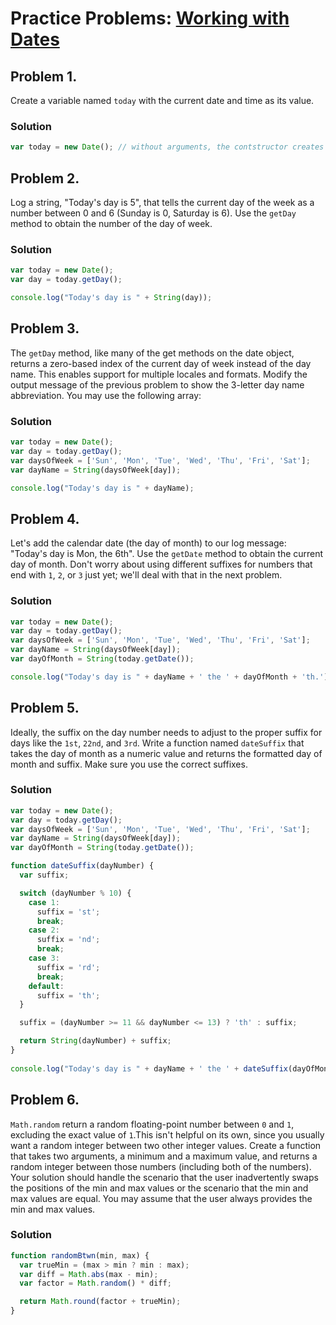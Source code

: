# Practice Problems: [Working with Dates](https://launchschool.com/lessons/0539330a/assignments/ba1faa1f)


## Problem 1.
Create a variable named `today` with the current date and time as its value.

### Solution

```javascript
var today = new Date(); // without arguments, the contstructor creates a `Date` for current date and time
```

## Problem 2.
Log a string, "Today's day is 5", that tells the current day of the week as a number between 0 and 6 (Sunday is 0, Saturday is 6). Use the `getDay` method to obtain the number of the day of week.

### Solution
```javascript
var today = new Date();
var day = today.getDay();

console.log("Today's day is " + String(day));
```

## Problem 3.
The `getDay` method, like many of the get methods on the date object, returns a zero-based index of the current day of week instead of the day name. This enables support for multiple locales and formats. Modify the output message of the previous problem to show the 3-letter day name abbreviation. You may use the following array:


### Solution

```javascript
var today = new Date();
var day = today.getDay();
var daysOfWeek = ['Sun', 'Mon', 'Tue', 'Wed', 'Thu', 'Fri', 'Sat'];
var dayName = String(daysOfWeek[day]);

console.log("Today's day is " + dayName);
```

## Problem 4.
Let's add the calendar date (the day of month) to our log message: "Today's day is Mon, the 6th". Use the `getDate` method to obtain the current day of month. Don't worry about using different suffixes for numbers that end with `1`, `2`, or `3` just yet; we'll deal with that in the next problem.

### Solution
```javascript
var today = new Date();
var day = today.getDay();
var daysOfWeek = ['Sun', 'Mon', 'Tue', 'Wed', 'Thu', 'Fri', 'Sat'];
var dayName = String(daysOfWeek[day]);
var dayOfMonth = String(today.getDate());

console.log("Today's day is " + dayName + ' the ' + dayOfMonth + 'th.');
```

## Problem 5.
Ideally, the suffix on the day number needs to adjust to the proper suffix for days like the `1st`, `22nd`, and `3rd`. Write a function named `dateSuffix` that takes the day of month as a numeric value and returns the formatted day of month and suffix. Make sure you use the correct suffixes.

### Solution

```javascript
var today = new Date();
var day = today.getDay();
var daysOfWeek = ['Sun', 'Mon', 'Tue', 'Wed', 'Thu', 'Fri', 'Sat'];
var dayName = String(daysOfWeek[day]);
var dayOfMonth = String(today.getDate());

function dateSuffix(dayNumber) {
  var suffix;

  switch (dayNumber % 10) {
    case 1:
      suffix = 'st';
      break;
    case 2:
      suffix = 'nd';
      break;
    case 3:
      suffix = 'rd';
      break;
    default:
      suffix = 'th';
  }

  suffix = (dayNumber >= 11 && dayNumber <= 13) ? 'th' : suffix;

  return String(dayNumber) + suffix;
}
  
console.log("Today's day is " + dayName + ' the ' + dateSuffix(dayOfMonth));

```
## Problem 6.
`Math.random` return a random floating-point number between `0` and `1`, excluding the exact value of `1`.This isn't helpful on its own, since you usually want a random integer between two other integer values. Create a function that takes two arguments, a minimum and a maximum value, and returns a random integer between those numbers (including both of the numbers). Your solution should handle the scenario that the user inadvertently swaps the positions of the min and max values or the scenario that the min and max values are equal. You may assume that the user always provides the min and max values.
### Solution
```javascript
function randomBtwn(min, max) {
  var trueMin = (max > min ? min : max);
  var diff = Math.abs(max - min);
  var factor = Math.random() * diff;

  return Math.round(factor + trueMin);
}
```

